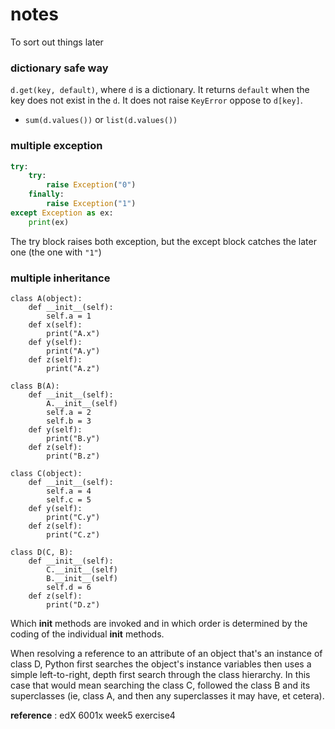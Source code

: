 # notes
To sort out things later

### dictionary safe way
`d.get(key, default)`, where `d` is a dictionary.
It returns `default` when the key does not exist in the `d`.
It does not raise `KeyError` oppose to `d[key]`.

* `sum(d.values())` or `list(d.values())`


### multiple exception
```python
try:
    try:
        raise Exception("0")
    finally:
        raise Exception("1")
except Exception as ex:
    print(ex)
```
The try block raises both exception, 
but the except block catches the later one (the one with `"1"`)

### multiple inheritance
```
class A(object):
    def __init__(self):
        self.a = 1
    def x(self):
        print("A.x")
    def y(self):
        print("A.y")
    def z(self):
        print("A.z")

class B(A):
    def __init__(self):
        A.__init__(self)
        self.a = 2
        self.b = 3
    def y(self):
        print("B.y")
    def z(self):
        print("B.z")

class C(object):
    def __init__(self):
        self.a = 4
        self.c = 5
    def y(self):
        print("C.y")
    def z(self):
        print("C.z")

class D(C, B):
    def __init__(self):
        C.__init__(self)
        B.__init__(self)
        self.d = 6
    def z(self):
        print("D.z")
```

Which __init__ methods are invoked and in which order is determined by the coding of the individual __init__ methods.

When resolving a reference to an attribute of an object that's an instance of class D, Python first searches the object's instance variables then uses a simple left-to-right, depth first search through the class hierarchy. In this case that would mean searching the class C, followed the class B and its superclasses (ie, class A, and then any superclasses it may have, et cetera).

**reference** : edX 6001x week5 exercise4
